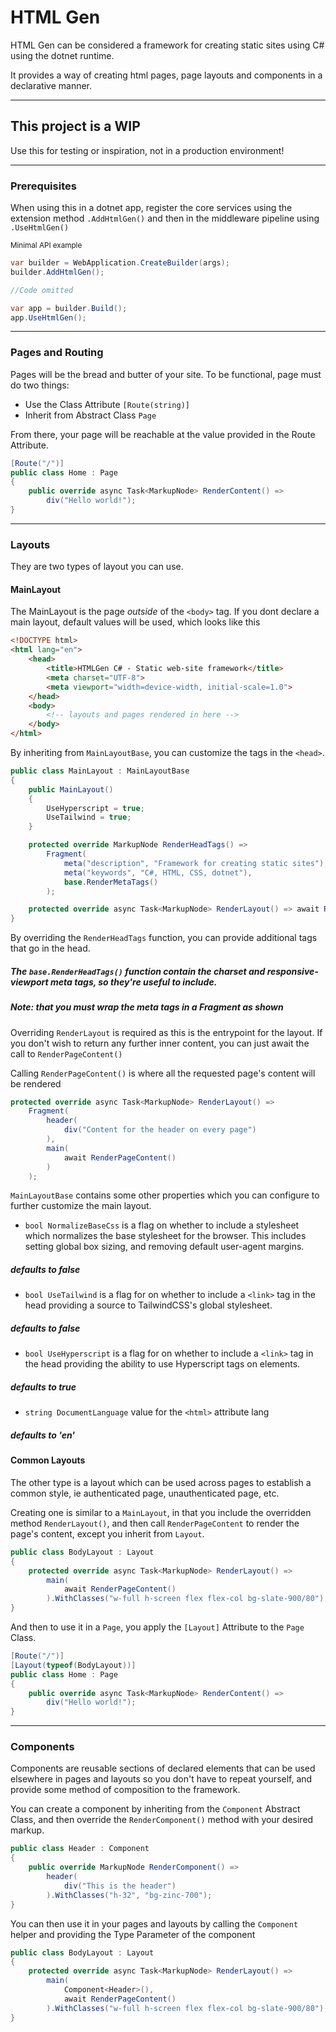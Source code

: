 # HTML Gen

HTML Gen can be considered a framework for creating static sites using C# using the dotnet runtime.

It provides a way of creating html pages, page layouts and components in a declarative manner.

---

## This project is a WIP

Use this for testing or inspiration, not in a production environment!

---


### Prerequisites

When using this in a dotnet app, register the core services using the extension method `.AddHtmlGen()` and then in the middleware pipeline using `.UseHtmlGen()`

<sub>Minimal API example
```c#
var builder = WebApplication.CreateBuilder(args);
builder.AddHtmlGen();

//Code omitted

var app = builder.Build();
app.UseHtmlGen();
```

---

### Pages and Routing

Pages will be the bread and butter of your site. To be functional, page must do two things:

- Use the Class Attribute `[Route(string)]`
- Inherit from Abstract Class `Page`

From there, your page will be reachable at the value provided in the Route Attribute.

```c#
[Route("/")]
public class Home : Page
{   
    public override async Task<MarkupNode> RenderContent() =>
        div("Hello world!");
}
```

---

### Layouts

They are two types of layout you can use.

#### MainLayout

The MainLayout is the page _outside_ of the `<body>` tag.
If you dont declare a main layout, default values will be used, which looks like this

```html
<!DOCTYPE html>
<html lang="en">
    <head>
        <title>HTMLGen C# - Static web-site framework</title>
        <meta charset="UTF-8">
        <meta viewport="width=device-width, initial-scale=1.0">
    </head>
    <body>
        <!-- layouts and pages rendered in here -->
    </body>
</html>
```

By inheriting from `MainLayoutBase`, you can customize the tags in the `<head>`.

```c#
public class MainLayout : MainLayoutBase
{
    public MainLayout()
    {
        UseHyperscript = true;
        UseTailwind = true;
    }

    protected override MarkupNode RenderHeadTags() =>
        Fragment(
            meta("description", "Framework for creating static sites"),
            meta("keywords", "C#, HTML, CSS, dotnet"),
            base.RenderMetaTags()
        );

    protected override async Task<MarkupNode> RenderLayout() => await RenderPageContent();
}
```

By overriding the `RenderHeadTags` function, you can provide additional tags that go in the head.

##### The `base.RenderHeadTags()` function contain the charset and responsive-viewport meta tags, so they're useful to include. 

##### Note: that you must wrap the meta tags in a Fragment as shown

Overriding `RenderLayout` is required as this is the entrypoint for the layout. If you don't wish to return any further inner content, you can just await the call to `RenderPageContent()`

Calling `RenderPageContent()` is where all the requested page's content will be rendered

```c#
protected override async Task<MarkupNode> RenderLayout() =>
    Fragment(
        header(
            div("Content for the header on every page")
        ),
        main(
            await RenderPageContent()
        )
    );
```

`MainLayoutBase` contains some other properties which you can configure to further customize the main layout.

- `bool NormalizeBaseCss` is a flag on whether to include a stylesheet which normalizes the base stylesheet for the browser. This includes setting global box sizing, and removing default user-agent margins.
##### defaults to false
- `bool UseTailwind` is a flag for on whether to include a `<link>` tag in the head providing a source to TailwindCSS's global stylesheet.
##### defaults to false
- `bool UseHyperscript` is a flag for on whether to include a `<link>` tag in the head providing the ability to use Hyperscript tags on elements.
##### defaults to true
- `string DocumentLanguage` value for the `<html>` attribute lang
##### defaults to 'en'

#### Common Layouts

The other type is a layout which can be used across pages to establish a common style, ie authenticated page, unauthenticated page, etc.

Creating one is similar to a `MainLayout`, in that you include the overridden method `RenderLayout()`, and then call `RenderPageContent` to render the page's content, except you inherit from `Layout`.

```c#
public class BodyLayout : Layout
{
    protected override async Task<MarkupNode> RenderLayout() =>
        main(
            await RenderPageContent()
        ).WithClasses("w-full h-screen flex flex-col bg-slate-900/80");
}
```

And then to use it in a `Page`, you apply the `[Layout]` Attribute to the `Page` Class.

```c#
[Route("/")]
[Layout(typeof(BodyLayout))]
public class Home : Page
{   
    public override async Task<MarkupNode> RenderContent() =>
        div("Hello world!");
}
```

---

### Components

Components are reusable sections of declared elements that can be used elsewhere in pages and layouts so you don't have to repeat yourself, and provide some method of composition to the framework.

You can create a component by inheriting from the `Component` Abstract Class, and then override the `RenderComponent()` method with your desired markup.

```c#
public class Header : Component
{
    public override MarkupNode RenderComponent() =>
        header(
            div("This is the header")
        ).WithClasses("h-32", "bg-zinc-700");
}
```

You can then use it in your pages and layouts by calling the `Component` helper and providing the Type Parameter of the component

```c#
public class BodyLayout : Layout
{    
    protected override async Task<MarkupNode> RenderLayout() =>
        main(
            Component<Header>(),
            await RenderPageContent()
        ).WithClasses("w-full h-screen flex flex-col bg-slate-900/80");
}
```
